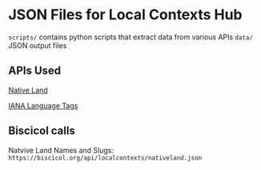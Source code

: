 # JSON Files for Local Contexts Hub

`scripts/` contains python scripts that extract data from various APIs
`data/` JSON output files

## APIs Used
[Native Land](https://native-land.ca/resources/api-docs/)

[IANA Language Tags](https://github.com/OnroerendErfgoed/language-tags)

## Biscicol calls
Natvive Land Names and Slugs:
`https://biscicol.org/api/localcontexts/nativeland.json`
